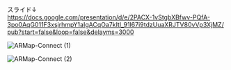 スライド↓  
https://docs.google.com/presentation/d/e/2PACX-1vStgbXBfwv-PQfA-3po0AqG011F3xsjrhmpY1aIgACqOa7kItl_91l67i9tdzUuaXRJTV80vVp3XjMZ/pub?start=false&loop=false&delayms=3000      

![ARMap-Connect (1)](https://github.com/s1f10210254/ArMapSns/assets/85672296/fa78385a-955d-4f1e-a76d-ca34f2b92120)




![ARMap-Connect (2)](https://github.com/s1f10210254/ArMapSns/assets/85672296/d603f5d8-d906-43ec-b2fb-e5434da349a6)
